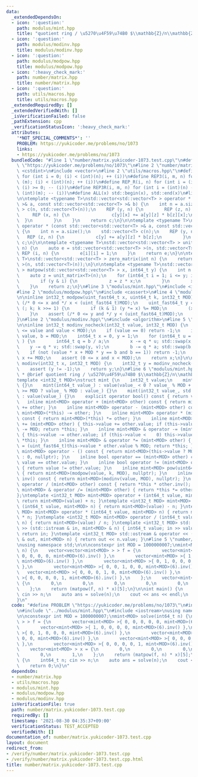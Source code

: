 ```yaml
---
data:
  _extendedDependsOn:
  - icon: ':question:'
    path: modulus/mint.hpp
    title: "quotient ring / \u5270\u4F59\u74B0 $\\mathbb{Z}/n\\mathbb{Z}$"
  - icon: ':question:'
    path: modulus/modinv.hpp
    title: modulus/modinv.hpp
  - icon: ':question:'
    path: modulus/modpow.hpp
    title: modulus/modpow.hpp
  - icon: ':heavy_check_mark:'
    path: number/matrix.hpp
    title: number/matrix.hpp
  - icon: ':question:'
    path: utils/macros.hpp
    title: utils/macros.hpp
  _extendedRequiredBy: []
  _extendedVerifiedWith: []
  _isVerificationFailed: false
  _pathExtension: cpp
  _verificationStatusIcon: ':heavy_check_mark:'
  attributes:
    '*NOT_SPECIAL_COMMENTS*': ''
    PROBLEM: https://yukicoder.me/problems/no/1073
    links:
    - https://yukicoder.me/problems/no/1073
  bundledCode: "#line 1 \"number/matrix.yukicoder-1073.test.cpp\"\n#define PROBLEM\
    \ \"https://yukicoder.me/problems/no/1073\"\n#line 2 \"number/matrix.hpp\"\n#include\
    \ <cstdint>\n#include <vector>\n#line 2 \"utils/macros.hpp\"\n#define REP(i, n)\
    \ for (int i = 0; (i) < (int)(n); ++ (i))\n#define REP3(i, m, n) for (int i =\
    \ (m); (i) < (int)(n); ++ (i))\n#define REP_R(i, n) for (int i = (int)(n) - 1;\
    \ (i) >= 0; -- (i))\n#define REP3R(i, m, n) for (int i = (int)(n) - 1; (i) >=\
    \ (int)(m); -- (i))\n#define ALL(x) std::begin(x), std::end(x)\n#line 5 \"number/matrix.hpp\"\
    \n\ntemplate <typename T>\nstd::vector<std::vector<T> > operator * (const std::vector<std::vector<T>\
    \ >& a, const std::vector<std::vector<T> >& b) {\n    int n = a.size();\n    std::vector<std::vector<T>\
    \ > c(n, std::vector<T>(n));\n    REP (y, n) {\n        REP (z, n) {\n       \
    \     REP (x, n) {\n                c[y][x] += a[y][z] * b[z][x];\n          \
    \  }\n        }\n    }\n    return c;\n}\n\ntemplate <typename T>\nstd::vector<T>\
    \ operator * (const std::vector<std::vector<T> >& a, const std::vector<T>& b)\
    \ {\n    int n = a.size();\n    std::vector<T> c(n);\n    REP (y, n) {\n     \
    \   REP (z, n) {\n            c[y] += a[y][z] * b[z];\n        }\n    }\n    return\
    \ c;\n}\n\ntemplate <typename T>\nstd::vector<std::vector<T> > unit_matrix(int\
    \ n) {\n    auto e = std::vector<std::vector<T> >(n, std::vector<T>(n));\n   \
    \ REP (i, n) {\n        e[i][i] = 1;\n    }\n    return e;\n}\n\ntemplate <typename\
    \ T>\nstd::vector<std::vector<T> > zero_matrix(int n) {\n    return std::vector<std::vector<T>\
    \ >(n, std::vector<T>(n));\n}\n\ntemplate <typename T>\nstd::vector<std::vector<T>\
    \ > matpow(std::vector<std::vector<T> > x, int64_t y) {\n    int n = x.size();\n\
    \    auto z = unit_matrix<T>(n);\n    for (int64_t i = 1; i <= y; i <<= 1) {\n\
    \        if (y & i) {\n            z = z * x;\n        }\n        x = x * x;\n\
    \    }\n    return z;\n}\n#line 3 \"modulus/mint.hpp\"\n#include <iostream>\n\
    #line 2 \"modulus/modpow.hpp\"\n#include <cassert>\n#line 4 \"modulus/modpow.hpp\"\
    \n\ninline int32_t modpow(uint_fast64_t x, uint64_t k, int32_t MOD) {\n    assert\
    \ (/* 0 <= x and */ x < (uint_fast64_t)MOD);\n    uint_fast64_t y = 1;\n    for\
    \ (; k; k >>= 1) {\n        if (k & 1) (y *= x) %= MOD;\n        (x *= x) %= MOD;\n\
    \    }\n    assert (/* 0 <= y and */ y < (uint_fast64_t)MOD);\n    return y;\n\
    }\n#line 2 \"modulus/modinv.hpp\"\n#include <algorithm>\n#line 5 \"modulus/modinv.hpp\"\
    \n\ninline int32_t modinv_nocheck(int32_t value, int32_t MOD) {\n    assert (0\
    \ <= value and value < MOD);\n    if (value == 0) return -1;\n    int64_t a =\
    \ value, b = MOD;\n    int64_t x = 0, y = 1;\n    for (int64_t u = 1, v = 0; a;\
    \ ) {\n        int64_t q = b / a;\n        x -= q * u; std::swap(x, u);\n    \
    \    y -= q * v; std::swap(y, v);\n        b -= q * a; std::swap(b, a);\n    }\n\
    \    if (not (value * x + MOD * y == b and b == 1)) return -1;\n    if (x < 0)\
    \ x += MOD;\n    assert (0 <= x and x < MOD);\n    return x;\n}\n\ninline int32_t\
    \ modinv(int32_t x, int32_t MOD) {\n    int32_t y = modinv_nocheck(x, MOD);\n\
    \    assert (y != -1);\n    return y;\n}\n#line 6 \"modulus/mint.hpp\"\n\n/**\n\
    \ * @brief quotient ring / \u5270\u4F59\u74B0 $\\mathbb{Z}/n\\mathbb{Z}$\n */\n\
    template <int32_t MOD>\nstruct mint {\n    int32_t value;\n    mint() : value()\
    \ {}\n    mint(int64_t value_) : value(value_ < 0 ? value_ % MOD + MOD : value_\
    \ >= MOD ? value_ % MOD : value_) {}\n    mint(int32_t value_, std::nullptr_t)\
    \ : value(value_) {}\n    explicit operator bool() const { return value; }\n \
    \   inline mint<MOD> operator + (mint<MOD> other) const { return mint<MOD>(*this)\
    \ += other; }\n    inline mint<MOD> operator - (mint<MOD> other) const { return\
    \ mint<MOD>(*this) -= other; }\n    inline mint<MOD> operator * (mint<MOD> other)\
    \ const { return mint<MOD>(*this) *= other; }\n    inline mint<MOD> & operator\
    \ += (mint<MOD> other) { this->value += other.value; if (this->value >= MOD) this->value\
    \ -= MOD; return *this; }\n    inline mint<MOD> & operator -= (mint<MOD> other)\
    \ { this->value -= other.value; if (this->value <    0) this->value += MOD; return\
    \ *this; }\n    inline mint<MOD> & operator *= (mint<MOD> other) { this->value\
    \ = (uint_fast64_t)this->value * other.value % MOD; return *this; }\n    inline\
    \ mint<MOD> operator - () const { return mint<MOD>(this->value ? MOD - this->value\
    \ : 0, nullptr); }\n    inline bool operator == (mint<MOD> other) const { return\
    \ value == other.value; }\n    inline bool operator != (mint<MOD> other) const\
    \ { return value != other.value; }\n    inline mint<MOD> pow(uint64_t k) const\
    \ { return mint<MOD>(modpow(value, k, MOD), nullptr); }\n    inline mint<MOD>\
    \ inv() const { return mint<MOD>(modinv(value, MOD), nullptr); }\n    inline mint<MOD>\
    \ operator / (mint<MOD> other) const { return *this * other.inv(); }\n    inline\
    \ mint<MOD> & operator /= (mint<MOD> other) { return *this *= other.inv(); }\n\
    };\ntemplate <int32_t MOD> mint<MOD> operator + (int64_t value, mint<MOD> n) {\
    \ return mint<MOD>(value) + n; }\ntemplate <int32_t MOD> mint<MOD> operator -\
    \ (int64_t value, mint<MOD> n) { return mint<MOD>(value) - n; }\ntemplate <int32_t\
    \ MOD> mint<MOD> operator * (int64_t value, mint<MOD> n) { return mint<MOD>(value)\
    \ * n; }\ntemplate <int32_t MOD> mint<MOD> operator / (int64_t value, mint<MOD>\
    \ n) { return mint<MOD>(value) / n; }\ntemplate <int32_t MOD> std::istream & operator\
    \ >> (std::istream & in, mint<MOD> & n) { int64_t value; in >> value; n = value;\
    \ return in; }\ntemplate <int32_t MOD> std::ostream & operator << (std::ostream\
    \ & out, mint<MOD> n) { return out << n.value; }\n#line 5 \"number/matrix.yukicoder-1073.test.cpp\"\
    \nusing namespace std;\n\n\nconstexpr int MOD = 1000000007;\nmint<MOD> solve(int64_t\
    \ n) {\n    vector<vector<mint<MOD> > > f = {\n        vector<mint<MOD> >{ 0,\
    \ 0, 0, 0, 0, mint<MOD>(6).inv() },\n        vector<mint<MOD> >{ 1, 0, 0, 0, 0,\
    \ mint<MOD>(6).inv() },\n        vector<mint<MOD> >{ 0, 1, 0, 0, 0, mint<MOD>(6).inv()\
    \ },\n        vector<mint<MOD> >{ 0, 0, 1, 0, 0, mint<MOD>(6).inv() },\n     \
    \   vector<mint<MOD> >{ 0, 0, 0, 1, 0, mint<MOD>(6).inv() },\n        vector<mint<MOD>\
    \ >{ 0, 0, 0, 0, 1, mint<MOD>(6).inv() },\n    };\n    vector<mint<MOD> > x =\
    \ {\n        0,\n        0,\n        0,\n        0,\n        0,\n        1,\n\
    \    };\n    return (matpow(f, n) * x)[5];\n}\n\nint main() {\n    int64_t n;\
    \ cin >> n;\n    auto ans = solve(n);\n    cout << ans << endl;\n    return 0;\n\
    }\n"
  code: "#define PROBLEM \"https://yukicoder.me/problems/no/1073\"\n#include \"../number/matrix.hpp\"\
    \n#include \"../modulus/mint.hpp\"\n#include <iostream>\nusing namespace std;\n\
    \n\nconstexpr int MOD = 1000000007;\nmint<MOD> solve(int64_t n) {\n    vector<vector<mint<MOD>\
    \ > > f = {\n        vector<mint<MOD> >{ 0, 0, 0, 0, 0, mint<MOD>(6).inv() },\n\
    \        vector<mint<MOD> >{ 1, 0, 0, 0, 0, mint<MOD>(6).inv() },\n        vector<mint<MOD>\
    \ >{ 0, 1, 0, 0, 0, mint<MOD>(6).inv() },\n        vector<mint<MOD> >{ 0, 0, 1,\
    \ 0, 0, mint<MOD>(6).inv() },\n        vector<mint<MOD> >{ 0, 0, 0, 1, 0, mint<MOD>(6).inv()\
    \ },\n        vector<mint<MOD> >{ 0, 0, 0, 0, 1, mint<MOD>(6).inv() },\n    };\n\
    \    vector<mint<MOD> > x = {\n        0,\n        0,\n        0,\n        0,\n\
    \        0,\n        1,\n    };\n    return (matpow(f, n) * x)[5];\n}\n\nint main()\
    \ {\n    int64_t n; cin >> n;\n    auto ans = solve(n);\n    cout << ans << endl;\n\
    \    return 0;\n}\n"
  dependsOn:
  - number/matrix.hpp
  - utils/macros.hpp
  - modulus/mint.hpp
  - modulus/modpow.hpp
  - modulus/modinv.hpp
  isVerificationFile: true
  path: number/matrix.yukicoder-1073.test.cpp
  requiredBy: []
  timestamp: '2021-08-30 04:35:37+09:00'
  verificationStatus: TEST_ACCEPTED
  verifiedWith: []
documentation_of: number/matrix.yukicoder-1073.test.cpp
layout: document
redirect_from:
- /verify/number/matrix.yukicoder-1073.test.cpp
- /verify/number/matrix.yukicoder-1073.test.cpp.html
title: number/matrix.yukicoder-1073.test.cpp
---
```

